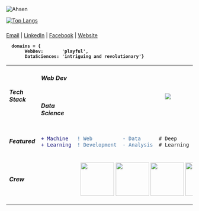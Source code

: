 <div>

![Ahsen](https://github-readme-stats.vercel.app/api?username=acen20&count_private=true&show_icons=true&hide_border=1&theme=light&hide=contribs&show_icons=0) 

        
[![Top Langs](https://github-readme-stats.vercel.app/api/top-langs/?username=acen20&exclude_repo=Hotel-Management-Reservation,Warehouse-Management-System&hide=jupyter%20notebook,c%23&layout=compact&langs_count=4&theme=light&hide_border=1)](https://github.com/acen20/)
</div>

<h3 align="center"></h3>
<a href="mailto:ahsenmailbox@gmail.com">Email</a>  |  
<a target="_blank" href="https://linkedin.com/in/ahsen-nazir10">LinkedIn</a>  |
<a href="https://facebook.com/acen20">Facebook</a>  |
<a href="#">Website</a> 

<b>  
        
      domains = { 
           WebDev:       'playful', 
           DataSciences: 'intriguing and revolutionary'}
</b>


<table align="center">

<tr padding="0px">
  <td rowspan="2">
    <h5>Tech Stack</h5>
  </td>
  
<td>
    <h5>Web Dev</h5>
</td>
    
  <td colspan="5" rowspan="2" align="center">
<img src="https://user-images.githubusercontent.com/62377713/128562395-1e12db70-79b6-4e6a-b465-bfe3f72e133f.png"/>
  </td>
</tr>

<tr>
    <td><h5>Data Science</h5></td>
</tr>
    
<tr>
  <td><h5>Featured<h5></td>
<td>

```diff 
+ Machine 
+ Learning
```
  
</td>
<td>

```diff
! Web
! Development
```

</td>
 <td>
  
```diff
- Data 
- Analysis
```
</td>
 <td>
  
```diff
# Deep
# Learning
```
</td>
<td>
  
```diff
@@Coding Challenges@@
@@ Algorithms @@
```
</td>
</tr>
<tr>
    <td><h5>Crew</h5></td>
    <td colspan="5" align="center">
    
<img height="90px" src="https://user-images.githubusercontent.com/62377713/128623706-8781de8d-54cf-4ac0-83f5-6a874fd50b22.gif" /> <img height="90px" src="https://user-images.githubusercontent.com/62377713/128624049-4c26317e-3177-4754-b873-d607aede8c23.gif" /> <img height="90px" src="https://user-images.githubusercontent.com/62377713/128624049-4c26317e-3177-4754-b873-d607aede8c23.gif" /> <img height="90px" src="https://user-images.githubusercontent.com/62377713/128624312-a1a0f1ba-c301-48c5-b2b8-676c63b8fd03.gif" />
    </td>
      </tr>
</table>    

